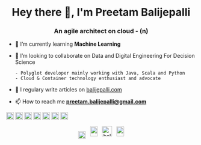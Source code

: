 <h1 align="center">Hey there 👋, I'm Preetam Balijepalli</h1>
<h3 align="center">An agile architect on cloud - (n)</h3>

- 🌱 I’m currently learning **Machine Learning**

- 👯 I’m looking to collaborate on Data and Digital Engineering For Decision Science

      - Polyglot developer mainly working with Java, Scala and Python
      - Cloud & Container technology enthusiast and advocate

- 📝 I regulary write articles on [balijepalli.com](balijepalli.com)

- 📫 How to reach me **preetam.balijepalli@gmail.com**

<p align="left">
 <img src="https://devicons.github.io/devicon/devicon.git/icons/amazonwebservices/amazonwebservices-original-wordmark.svg" alt="aws" width="20" height="20"/>
 <img src="https://devicons.github.io/devicon/devicon.git/icons/docker/docker-original-wordmark.svg" alt="docker" width="20" height="20"/>
 <img src="https://devicons.github.io/devicon/devicon.git/icons/java/java-original-wordmark.svg" alt="java" width="20" height="20"/>
 <img src="https://devicons.github.io/devicon/devicon.git/icons/mysql/mysql-original-wordmark.svg" alt="mysql" width="20" height="20"/>
 <img src="https://devicons.github.io/devicon/devicon.git/icons/scala/scala-original-wordmark.svg" alt="scala" width="20" height="20"/>
 <img src="https://devicons.github.io/devicon/devicon.git/icons/python/python-original-wordmark.svg" alt="python" width="20" height="20"/>
 <img src="https://devicons.github.io/devicon/devicon.git/icons/linux/linux-original.svg" alt="linux" width="20" height="20"/>
</p>

<p align="center">
<a href="https://twitter.com/balijepalli" target="blank"><img align="center" src="https://cdn.jsdelivr.net/npm/simple-icons@3.0.1/icons/twitter.svg?raw=true" alt="balijepalli" height="20" width="20" /></a>&nbsp;&nbsp;
<a href="https://www.linkedin.com/in/preetambalijepalli/"><img height="26" src="https://cdn.jsdelivr.net/npm/simple-icons@3.0.1/icons/linkedin.svg?raw=true" height="20" width="20" ></a>&nbsp;&nbsp;
<a href="https://balijepalli.github.io/"><img height="27" src="https://cdn.jsdelivr.net/npm/simple-icons@3.0.1/icons/github.svg?raw=true" alt="balijepalli.github.io"></a>&nbsp;&nbsp;
<a href="mailto:preetam.balijepalli@gmail.com"><img height="26" src="https://cdn.jsdelivr.net/npm/simple-icons@3.0.1/icons/gmail.svg?raw=true" height="20" width="20" ></a>
</p>
